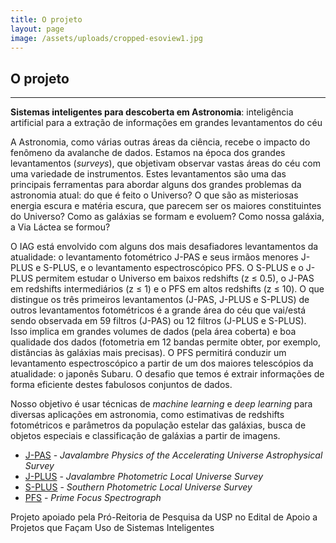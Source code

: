 ```yaml
---
title: O projeto
layout: page
image: /assets/uploads/cropped-esoview1.jpg
---
```

## O projeto
---
**Sistemas inteligentes para descoberta em Astronomia**: 
inteligência artificial para a extração de informações em grandes levantamentos do céu

A Astronomia, como várias outras áreas da ciência, recebe o impacto do fenômeno da avalanche de dados. Estamos na época dos grandes levantamentos (_surveys_), que objetivam observar vastas áreas do céu com uma variedade de instrumentos. Estes levantamentos são uma das principais ferramentas para abordar alguns dos grandes problemas da astronomia atual: do que é feito o Universo? O que são as misteriosas energia escura e matéria escura, que parecem ser os maiores constituintes do Universo? Como as galáxias se formam e evoluem? Como nossa galáxia, a Via Láctea se formou?

O IAG está envolvido com alguns dos mais desafiadores levantamentos da atualidade: o levantamento fotométrico J-PAS e seus irmãos menores J-PLUS e S-PLUS, e o levantamento espectroscópico PFS. O S-PLUS e o J-PLUS permitem estudar o Universo em baixos redshifts (z ≤ 0.5), o J-PAS em redshifts intermediários (z ≤ 1) e o PFS em altos redshifts (z ≤ 10). O que distingue os três primeiros levantamentos (J-PAS, J-PLUS e S-PLUS) de outros levantamentos fotométricos é a grande área do céu que vai/está sendo observada em 59 filtros (J-PAS) ou 12 filtros (J-PLUS e S-PLUS). Isso implica em grandes volumes de dados (pela área coberta) e boa qualidade dos dados (fotometria em 12 bandas permite obter, por exemplo, distâncias às galáxias mais precisas). O PFS permitirá conduzir um levantamento espectroscópico a partir de um dos maiores telescópios da atualidade: o japonês Subaru. O desafio que temos é extrair informações de forma
eficiente destes fabulosos conjuntos de dados. 

Nosso objetivo é usar técnicas de _machine learning_ e _deep learning_ para diversas aplicações em astronomia, como estimativas de redshifts fotométricos e parâmetros da população estelar das galáxias, busca de objetos especiais e classificação de galáxias a partir de imagens.

- [J-PAS][j-pas] - _Javalambre Physics of the Accelerating  Universe Astrophysical Survey_
- [J-PLUS][j-plus] - _Javalambre Photometric Local Universe Survey_
- [S-PLUS][s-plus] - _Southern Photometric Local Universe Survey_ 
- [PFS][pfs] - _Prime Focus Spectrograph_

Projeto apoiado pela Pró-Reitoria de Pesquisa da USP no Edital de Apoio a Projetos que Façam Uso de Sistemas Inteligentes

[j-pas]: http://j-pas.org
[j-plus]: http://j-plus.es
[s-plus]: http://www.splus.iag.usp.br/
[pfs]:  http://sumire.ipmu.jp/pfs/intro.html